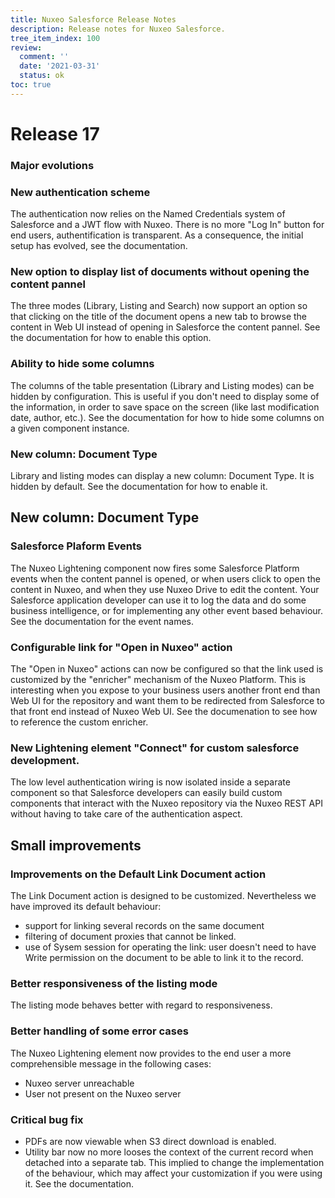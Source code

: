 ```yaml
---
title: Nuxeo Salesforce Release Notes
description: Release notes for Nuxeo Salesforce.
tree_item_index: 100
review:
  comment: ''
  date: '2021-03-31'
  status: ok
toc: true
---
```


# Release 17

### Major evolutions

### New authentication scheme
The authentication now relies on the Named Credentials system of Salesforce and a JWT flow with Nuxeo. There is no more "Log In" button for end users, authentification is transparent. As a consequence, the initial setup has evolved, see the documentation.

### New option to display list of documents without opening the content pannel 
The three modes (Library, Listing and Search) now support an option so that clicking on the title of the document opens a new tab to browse the content in Web UI instead of opening in Salesforce the content pannel. See the documentation for how to enable this option.

### Ability to hide some columns
The columns of the table presentation (Library and Listing modes) can be hidden by configuration. This is useful if you don't need to display some of the information, in order to save space on the screen (like last modification date, author, etc.). See the documentation for how to hide some columns on a given component instance.

### New column: Document Type
Library and listing modes can display a new column: Document Type. It is hidden by default. See the documentation for how to enable it.

## New column: Document Type

### Salesforce Plaform Events
The Nuxeo Lightening component now fires some Salesforce Platform events when the content pannel is opened, or when users click to open the content in Nuxeo, and when they use Nuxeo Drive to edit the content. Your Salesforce application developer can use it to log the data and do some business intelligence, or for implementing any other event based behaviour. See the documentation for the event names.

### Configurable link for "Open in Nuxeo" action
The "Open in Nuxeo" actions can now be configured so that the link used is customized by the "enricher" mechanism of the Nuxeo Platform. This is interesting when you expose to your business users another front end than Web UI for the repository and want them to be redirected from Salesforce to that front end instead of Nuxeo Web UI. See the documenation to see how to reference the custom enricher.

### New Lightening element "Connect" for custom salesforce development.
The low level authentication wiring is now isolated inside a separate component so that Salesforce developers can easily build custom components that interact with the Nuxeo repository via the Nuxeo REST API without having to take care of the authentication aspect.

## Small improvements

### Improvements on the Default Link Document action
The Link Document action is designed to be customized. Nevertheless we have improved its default behaviour:
- support for linking several records on the same document
- filtering of document proxies that cannot be linked.
- use of Sysem session for operating the link: user doesn't need to have Write permission on the document to be able to link it to the record.

### Better responsiveness of the listing mode
The listing mode behaves better with regard to responsiveness.

### Better handling of some error cases
The Nuxeo Lightening element now provides to the end user a more comprehensible message in the following cases:
- Nuxeo server unreachable
- User not present on the Nuxeo server


### Critical bug fix
-  PDFs are now viewable when S3 direct download is enabled.
-  Utility bar now no more looses the context of the current record when detached into a separate tab. This implied to change the implementation of the behaviour, which may affect your customization if you were using it. See the documentation.


